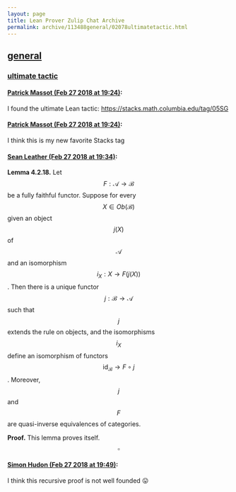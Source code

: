 ```yaml
---
layout: page
title: Lean Prover Zulip Chat Archive 
permalink: archive/113488general/02078ultimatetactic.html
---
```


## [general](index.html)
### [ultimate tactic](02078ultimatetactic.html)

#### [Patrick Massot (Feb 27 2018 at 19:24)](https://leanprover.zulipchat.com/#narrow/stream/113488-general/topic/ultimate%20tactic/near/123052910):
I found the ultimate Lean tactic: https://stacks.math.columbia.edu/tag/05SG

#### [Patrick Massot (Feb 27 2018 at 19:24)](https://leanprover.zulipchat.com/#narrow/stream/113488-general/topic/ultimate%20tactic/near/123052963):
I think this is my new favorite Stacks tag

#### [Sean Leather (Feb 27 2018 at 19:34)](https://leanprover.zulipchat.com/#narrow/stream/113488-general/topic/ultimate%20tactic/near/123053363):
**Lemma 4.2.18.** Let $$F : \mathcal{A} \to \mathcal{B}$$ be a fully faithful functor. Suppose for every $$X \in Ob(\mathcal{B})$$ given an object $$j(X)$$ of $$\mathcal{A}$$ and an isomorphism $$i_X : X \to F(j(X))$$. Then there is a unique functor $$j : \mathcal{B} \to \mathcal{A}$$ such that $$j$$ extends the rule on objects, and the isomorphisms $$i_X$$ define an isomorphism of functors $$\text{id}_\mathcal{B} \to F \circ j$$. Moreover, $$j$$ and $$F$$ are quasi-inverse equivalences of categories.

**Proof.** This lemma proves itself. $$\square$$

#### [Simon Hudon (Feb 27 2018 at 19:49)](https://leanprover.zulipchat.com/#narrow/stream/113488-general/topic/ultimate%20tactic/near/123053864):
I think this recursive proof is not well founded :stuck_out_tongue:

